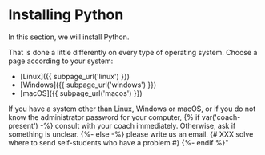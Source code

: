 # Installing Python

In this section, we will install Python.

That is done a little differently on every type of operating system. Choose a page according to your system:

* [Linux]({{ subpage_url('linux') }}) 
* [Windows]({{ subpage_url('windows') }}) 
* [macOS]({{ subpage_url('macos') }}) 

If you have a system other than Linux, Windows or macOS, or if you do not know the administrator password for your computer,
{% if var('coach-present') -%}
consult with your coach immediately. Otherwise, ask if something is unclear.
{%- else -%}
please write us an email. {# XXX solve where to send self-students who have a problem #}
{%- endif %}"

